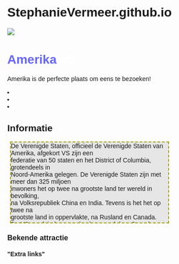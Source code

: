 # StephanieVermeer.github.io
<!DOCTYPE html>
<html>
<head>
<title>Mijn Droomreis</title>
<meta charset="utf-8">
<style>
body }
font-family:cursive;}
#Amerika { font-family:Italic; }
#VS { background: rgb(230, 230, 230);
            width: 70%;
            height: 180px;
            overflow-y: auto;
            overflow-x: hidden;
            margin: 15px 0px 10px 6px;
            border: 2px dashed rgb(161, 161, 16);
}            
            
#STAD {     background: rgb(200,10,0);
        
}           
        
#FOTO {
            width: 120px;
            margin-right: 10px;
            margin-bottom: 10px;
            border: 6px ridge red;
}
.amerika { color: #6666ff; }
.vs { color: white; }
.button {
  border-radius: 4px;
  background-color: #f4511e;
  border: none;
  color: #FFFFFF;
  text-align: center;
  font-size: 28px;
  padding: 20px;
  width: 200px;
  transition: all 0.5s;
  cursor: pointer;
  margin: 5px;
}

.button span {
  cursor: pointer;
  display: inline-block;
  position: relative;
  transition: 0.5s;
}

.button span:after {
  content: '\00bb';
  position: absolute;
  opacity: 0;
  top: 0;
  right: -20px;
  transition: 0.5s;
}

.button:extra span {
  padding-right: 25px;
}

.button:extra span:after {
  opacity: 1;
  right: 0;
}
body, html {
  height: 100%;
  margin: 0;
  font-family: Arial, Helvetica, sans-serif;
}

* {
  box-sizing: border-box;
}

.bg-image {
  /* The image used */
  background-image: url("zuidamerika-04.jpg");
  
  /* Add the blur effect */
  filter: blur(8px);
  -webkit-filter: blur(8px);
  
  /* Full height */
  height: 100%; 
  
  /* Center and scale the image nicely */
  background-position: center;
  background-repeat: no-repeat;
  background-size: cover;
}

</style>
</head>
<body>

<img id="FOTO" src= "https://www.bol.com/nl/p/vlag-usa-amerikaanse-vlag-90-x-150/9200000055128768/">
<h1 id="STAD"><span class= "amerika">Amerika</span> <span class= "vs">VS</span></h1>
<p>Amerika is de perfecte plaats om eens te bezoeken!</p>
<li><a href="#Informatie"></a></li>
<li><a href="#Bekende attracties"></a></li>
<li><a href="#Extra links"></a></li>


<strong><h2 id="Informatie">Informatie</h2></strong>
<p id="VS">De Verenigde Staten, officieel de Verenigde Staten van Amerika, afgekort VS zijn een<br> federatie van 50 staten en het District of Columbia, grotendeels in<br>Noord-Amerika gelegen. De Verenigde Staten zijn met meer dan 325 miljoen<br> inwoners het op twee na grootste land ter wereld in bevolking,<br>na Volksrepubliek China en India. Tevens is het het op twee na<br> grootste land in oppervlakte, na Rusland en Canada.<br>
De VS wordt in het noorden begrensd door Canada en<br> in het zuiden door Mexico. De westkust wordt gevormd door de<br> Grote of Stille Oceaan terwijl de Atlantische Oceaan ten oosten en de<br> Golf van Mexico ten zuiden van het land liggen.</p>
<strong><h3 id="Bekende attractie">Bekende attractie</h3></strong>

<strong><h4 id="Extra links">"Extra links"</h4></strong> 
</body>
</html>
